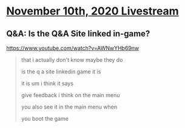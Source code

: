 # [November 10th, 2020 Livestream](../2020-11-10.md)
## Q&A: Is the Q&A Site linked in-game?
https://www.youtube.com/watch?v=AWNwYHb69nw
> that i actually don't know maybe they do
>
> is the q a site linkedin game it is
>
> it is um i think it says
>
> give feedback i think on the main menu
>
> you also see it in the main menu when
>
> you boot the game
>
